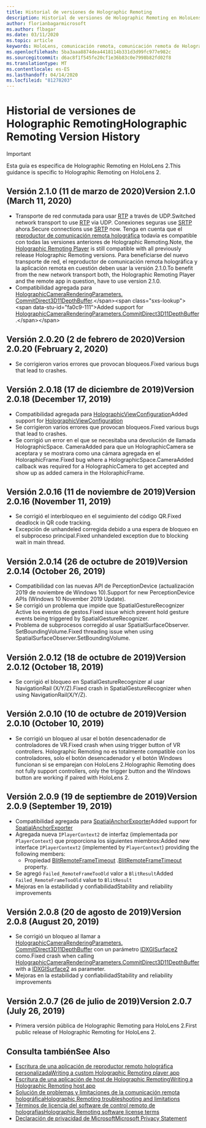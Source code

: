 ```yaml
---
title: Historial de versiones de Holographic Remoting
description: Historial de versiones de Holographic Remoting en HoloLens 2.
author: florianbagarmicrosoft
ms.author: flbagar
ms.date: 03/11/2020
ms.topic: article
keywords: HoloLens, comunicación remota, comunicación remota de Holographic
ms.openlocfilehash: 5ba3aaa8874dea4418114b331d3d99fc977e982c
ms.sourcegitcommit: d6ac8f1f545fe20cf1e36b83c0e7998b82fd02f8
ms.translationtype: MT
ms.contentlocale: es-ES
ms.lasthandoff: 04/14/2020
ms.locfileid: "81278203"
---
```

# <a name="holographic-remoting-version-history"></a><span data-ttu-id="fa0c9-104">Historial de versiones de Holographic Remoting</span><span class="sxs-lookup"><span data-stu-id="fa0c9-104">Holographic Remoting Version History</span></span>

> [!IMPORTANT]
> <span data-ttu-id="fa0c9-105">Esta guía es específica de Holographic Remoting en HoloLens 2.</span><span class="sxs-lookup"><span data-stu-id="fa0c9-105">This guidance is specific to Holographic Remoting on HoloLens 2.</span></span>

## <a name="version-210-march-11-2020"></a><span data-ttu-id="fa0c9-106">Versión 2.1.0 (11 de marzo de 2020)<a name="v2.1.0"></a></span><span class="sxs-lookup"><span data-stu-id="fa0c9-106">Version 2.1.0 (March 11, 2020) <a name="v2.1.0"></a></span></span>
* <span data-ttu-id="fa0c9-107">Transporte de red conmutada para usar [RTP](https://en.wikipedia.org/wiki/Real-time_Transport_Protocol) a través de UDP.</span><span class="sxs-lookup"><span data-stu-id="fa0c9-107">Switched network transport to use [RTP](https://en.wikipedia.org/wiki/Real-time_Transport_Protocol) via UDP.</span></span> <span data-ttu-id="fa0c9-108">Conexiones seguras use [SRTP](https://en.wikipedia.org/wiki/Secure_Real-time_Transport_Protocol) ahora.</span><span class="sxs-lookup"><span data-stu-id="fa0c9-108">Secure connections use [SRTP](https://en.wikipedia.org/wiki/Secure_Real-time_Transport_Protocol) now.</span></span> <span data-ttu-id="fa0c9-109">Tenga en cuenta que el [reproductor de comunicación remota holográfica](holographic-remoting-player.md) todavía es compatible con todas las versiones anteriores de Holographic Remoting.</span><span class="sxs-lookup"><span data-stu-id="fa0c9-109">Note, the [Holographic Remoting Player](holographic-remoting-player.md) is still compatible with all previously release Holographic Remoting versions.</span></span> <span data-ttu-id="fa0c9-110">Para beneficiarse del nuevo transporte de red, el reproductor de comunicación remota holográfica y la aplicación remota en cuestión deben usar la versión 2.1.0.</span><span class="sxs-lookup"><span data-stu-id="fa0c9-110">To benefit from the new network transport both, the Holographic Remoting Player and the remote app in question, have to use version 2.1.0.</span></span>
* <span data-ttu-id="fa0c9-111">Compatibilidad agregada para [HolographicCameraRenderingParameters. CommitDirect3D11DepthBuffer](https://docs.microsoft.com/uwp/api/windows.graphics.holographic.holographiccamerarenderingparameters.commitdirect3d11depthbuffer#Windows_Graphics_Holographic_HolographicCameraRenderingParameters_CommitDirect3D11DepthBuffer_Windows_Graphics_DirectX_Direct3D11_IDirect3DSurface_).</span><span class="sxs-lookup"><span data-stu-id="fa0c9-111">Added support for [HolographicCameraRenderingParameters.CommitDirect3D11DepthBuffer](https://docs.microsoft.com/uwp/api/windows.graphics.holographic.holographiccamerarenderingparameters.commitdirect3d11depthbuffer#Windows_Graphics_Holographic_HolographicCameraRenderingParameters_CommitDirect3D11DepthBuffer_Windows_Graphics_DirectX_Direct3D11_IDirect3DSurface_).</span></span> 

## <a name="version-2020-february-2-2020"></a><span data-ttu-id="fa0c9-112">Versión 2.0.20 (2 de febrero de 2020)<a name="v2.0.20"></a></span><span class="sxs-lookup"><span data-stu-id="fa0c9-112">Version 2.0.20 (February 2, 2020) <a name="v2.0.20"></a></span></span>
* <span data-ttu-id="fa0c9-113">Se corrigieron varios errores que provocan bloqueos.</span><span class="sxs-lookup"><span data-stu-id="fa0c9-113">Fixed various bugs that lead to crashes.</span></span>

## <a name="version-2018-december-17-2019"></a><span data-ttu-id="fa0c9-114">Versión 2.0.18 (17 de diciembre de 2019)<a name="v2.0.18"></a></span><span class="sxs-lookup"><span data-stu-id="fa0c9-114">Version 2.0.18 (December 17, 2019) <a name="v2.0.18"></a></span></span>
* <span data-ttu-id="fa0c9-115">Compatibilidad agregada para [HolographicViewConfiguration](https://docs.microsoft.com/uwp/api/windows.graphics.holographic.holographicviewconfiguration)</span><span class="sxs-lookup"><span data-stu-id="fa0c9-115">Added support for [HolographicViewConfiguration](https://docs.microsoft.com/uwp/api/windows.graphics.holographic.holographicviewconfiguration)</span></span>
* <span data-ttu-id="fa0c9-116">Se corrigieron varios errores que provocan bloqueos.</span><span class="sxs-lookup"><span data-stu-id="fa0c9-116">Fixed various bugs that lead to crashes.</span></span>
* <span data-ttu-id="fa0c9-117">Se corrigió un error en el que se necesitaba una devolución de llamada HolographicSpace. CameraAdded para que un HolographicCamera se aceptara y se mostrara como una cámara agregada en el HoloraphicFrame.</span><span class="sxs-lookup"><span data-stu-id="fa0c9-117">Fixed bug where a HolographicSpace.CameraAdded callback was required for a HolographicCamera to get accepted and show up as added camera in the HoloraphicFrame.</span></span>

## <a name="version-2016-november-11-2019"></a><span data-ttu-id="fa0c9-118">Versión 2.0.16 (11 de noviembre de 2019)<a name="2.0.16"></a></span><span class="sxs-lookup"><span data-stu-id="fa0c9-118">Version 2.0.16 (November 11, 2019) <a name="2.0.16"></a></span></span>
* <span data-ttu-id="fa0c9-119">Se corrigió el interbloqueo en el seguimiento del código QR.</span><span class="sxs-lookup"><span data-stu-id="fa0c9-119">Fixed deadlock in QR code tracking.</span></span>
* <span data-ttu-id="fa0c9-120">Excepción de unhandeled corregida debido a una espera de bloqueo en el subproceso principal.</span><span class="sxs-lookup"><span data-stu-id="fa0c9-120">Fixed unhandeled exception due to blocking wait in main thread.</span></span>

## <a name="version-2014-october-26-2019"></a><span data-ttu-id="fa0c9-121">Versión 2.0.14 (26 de octubre de 2019)<a name="v2.0.14"></a></span><span class="sxs-lookup"><span data-stu-id="fa0c9-121">Version 2.0.14 (October 26, 2019) <a name="v2.0.14"></a></span></span>
* <span data-ttu-id="fa0c9-122">Compatibilidad con las nuevas API de PerceptionDevice (actualización 2019 de noviembre de Windows 10).</span><span class="sxs-lookup"><span data-stu-id="fa0c9-122">Support for new PerceptionDevice APIs (Windows 10 November 2019 Update).</span></span>
* <span data-ttu-id="fa0c9-123">Se corrigió un problema que impide que SpatialGestureRecognizer Active los eventos de gestos.</span><span class="sxs-lookup"><span data-stu-id="fa0c9-123">Fixed issue which prevent hold gesture events being triggered by SpatialGestureRecognizer.</span></span>
* <span data-ttu-id="fa0c9-124">Problema de subprocesos corregido al usar SpatialSurfaceObserver. SetBoundingVolume.</span><span class="sxs-lookup"><span data-stu-id="fa0c9-124">Fixed threading issue when using SpatialSurfaceObserver.SetBoundingVolume.</span></span>

## <a name="version-2012-october-18-2019"></a><span data-ttu-id="fa0c9-125">Versión 2.0.12 (18 de octubre de 2019)<a name="v2.0.12"></a></span><span class="sxs-lookup"><span data-stu-id="fa0c9-125">Version 2.0.12 (October 18, 2019) <a name="v2.0.12"></a></span></span>
* <span data-ttu-id="fa0c9-126">Se corrigió el bloqueo en SpatialGestureRecognizer al usar NavigationRail (X/Y/Z).</span><span class="sxs-lookup"><span data-stu-id="fa0c9-126">Fixed crash in SpatialGestureRecognizer when using NavigationRail(X/Y/Z).</span></span>

## <a name="version-2010-october-10-2019"></a><span data-ttu-id="fa0c9-127">Versión 2.0.10 (10 de octubre de 2019)<a name="v2.0.10"></a></span><span class="sxs-lookup"><span data-stu-id="fa0c9-127">Version 2.0.10 (October 10, 2019) <a name="v2.0.10"></a></span></span>
* <span data-ttu-id="fa0c9-128">Se corrigió un bloqueo al usar el botón desencadenador de controladores de VR.</span><span class="sxs-lookup"><span data-stu-id="fa0c9-128">Fixed crash when using trigger button of VR controllers.</span></span> <span data-ttu-id="fa0c9-129">Holographic Remoting no es totalmente compatible con los controladores, solo el botón desencadenador y el botón Windows funcionan si se emparejan con HoloLens 2.</span><span class="sxs-lookup"><span data-stu-id="fa0c9-129">Holographic Remoting does not fully support controllers, only the trigger button and the Windows button are working if paired with HoloLens 2.</span></span>

## <a name="version-209-september-19-2019"></a><span data-ttu-id="fa0c9-130">Versión 2.0.9 (19 de septiembre de 2019)<a name="v2.0.9"></a></span><span class="sxs-lookup"><span data-stu-id="fa0c9-130">Version 2.0.9 (September 19, 2019) <a name="v2.0.9"></a></span></span>
* <span data-ttu-id="fa0c9-131">Compatibilidad agregada para [SpatialAnchorExporter](https://docs.microsoft.com/uwp/api/windows.perception.spatial.spatialanchorexporter)</span><span class="sxs-lookup"><span data-stu-id="fa0c9-131">Added support for [SpatialAnchorExporter](https://docs.microsoft.com/uwp/api/windows.perception.spatial.spatialanchorexporter)</span></span>
* <span data-ttu-id="fa0c9-132">Agregada nueva ```IPlayerContext2``` de interfaz (implementada por ```PlayerContext```) que proporciona los siguientes miembros:</span><span class="sxs-lookup"><span data-stu-id="fa0c9-132">Added new interface ```IPlayerContext2``` (implemented by ```PlayerContext```) providing the following members:</span></span>
  - <span data-ttu-id="fa0c9-133">Propiedad [BlitRemoteFrameTimeout](holographic-remoting-create-player.md#BlitRemoteFrameTimeout) .</span><span class="sxs-lookup"><span data-stu-id="fa0c9-133">[BlitRemoteFrameTimeout](holographic-remoting-create-player.md#BlitRemoteFrameTimeout)  property.</span></span>
* <span data-ttu-id="fa0c9-134">Se agregó ```Failed_RemoteFrameTooOld``` valor a ```BlitResult```</span><span class="sxs-lookup"><span data-stu-id="fa0c9-134">Added ```Failed_RemoteFrameTooOld``` value to ```BlitResult```</span></span>
* <span data-ttu-id="fa0c9-135">Mejoras en la estabilidad y confiabilidad</span><span class="sxs-lookup"><span data-stu-id="fa0c9-135">Stability and reliability improvements</span></span>

## <a name="version-208-august-20-2019"></a><span data-ttu-id="fa0c9-136">Versión 2.0.8 (20 de agosto de 2019)<a name="v2.0.8"></a></span><span class="sxs-lookup"><span data-stu-id="fa0c9-136">Version 2.0.8 (August 20, 2019) <a name="v2.0.8"></a></span></span>

* <span data-ttu-id="fa0c9-137">Se corrigió un bloqueo al llamar a [HolographicCameraRenderingParameters. CommitDirect3D11DepthBuffer](https://docs.microsoft.com/uwp/api/windows.graphics.holographic.holographiccamerarenderingparameters.commitdirect3d11depthbuffer) con un parámetro [IDXGISurface2](https://docs.microsoft.com/windows/win32/api/dxgi1_2/nn-dxgi1_2-idxgisurface2) como.</span><span class="sxs-lookup"><span data-stu-id="fa0c9-137">Fixed crash when calling [HolographicCameraRenderingParameters.CommitDirect3D11DepthBuffer](https://docs.microsoft.com/uwp/api/windows.graphics.holographic.holographiccamerarenderingparameters.commitdirect3d11depthbuffer) with a [IDXGISurface2](https://docs.microsoft.com/windows/win32/api/dxgi1_2/nn-dxgi1_2-idxgisurface2) as parameter.</span></span>
* <span data-ttu-id="fa0c9-138">Mejoras en la estabilidad y confiabilidad</span><span class="sxs-lookup"><span data-stu-id="fa0c9-138">Stability and reliability improvements</span></span>

## <a name="version-207-july-26-2019"></a><span data-ttu-id="fa0c9-139">Versión 2.0.7 (26 de julio de 2019)<a name="v2.0.7"></a></span><span class="sxs-lookup"><span data-stu-id="fa0c9-139">Version 2.0.7 (July 26, 2019) <a name="v2.0.7"></a></span></span>

* <span data-ttu-id="fa0c9-140">Primera versión pública de Holographic Remoting para HoloLens 2.</span><span class="sxs-lookup"><span data-stu-id="fa0c9-140">First public release of Holographic Remoting for HoloLens 2.</span></span>

## <a name="see-also"></a><span data-ttu-id="fa0c9-141">Consulta también</span><span class="sxs-lookup"><span data-stu-id="fa0c9-141">See Also</span></span>
* [<span data-ttu-id="fa0c9-142">Escritura de una aplicación de reproductor remoto holográfica personalizada</span><span class="sxs-lookup"><span data-stu-id="fa0c9-142">Writing a custom Holographic Remoting player app</span></span>](holographic-remoting-create-player.md)
* [<span data-ttu-id="fa0c9-143">Escritura de una aplicación de host de Holographic Remoting</span><span class="sxs-lookup"><span data-stu-id="fa0c9-143">Writing a Holographic Remoting host app</span></span>](holographic-remoting-create-host.md)
* [<span data-ttu-id="fa0c9-144">Solución de problemas y limitaciones de la comunicación remota holográfica</span><span class="sxs-lookup"><span data-stu-id="fa0c9-144">Holographic Remoting troubleshooting and limitations</span></span>](holographic-remoting-troubleshooting.md)
* [<span data-ttu-id="fa0c9-145">Términos de licencia del software de control remoto de holografías</span><span class="sxs-lookup"><span data-stu-id="fa0c9-145">Holographic Remoting software license terms</span></span>](https://docs.microsoft.com/legal/mixed-reality/microsoft-holographic-remoting-software-license-terms)
* [<span data-ttu-id="fa0c9-146">Declaración de privacidad de Microsoft</span><span class="sxs-lookup"><span data-stu-id="fa0c9-146">Microsoft Privacy Statement</span></span>](https://go.microsoft.com/fwlink/?LinkId=521839)
